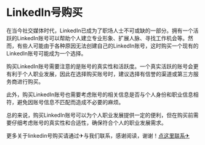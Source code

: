 # LinkedIn号购买

在当今社交媒体时代，LinkedIn已成为了职场人士不可或缺的一部分。拥有一个活跃的LinkedIn账号可以帮助个人建立专业形象、扩展人脉、寻找工作机会等。然而，有些人可能由于各种原因无法创建自己的LinkedIn账号，这时购买一个现有的LinkedIn账号可能成为一个选择。

购买LinkedIn账号需要注意的是账号的真实性和活跃度。一个真实活跃的账号会更有利于个人职业发展，因此在选择购买账号时，建议选择有信誉的渠道或第三方服务商进行购买。

此外，购买LinkedIn账号也需要考虑账号的相关信息是否与个人身份和职业信息相符，避免因账号信息不匹配而造成不必要的麻烦。

总的来说，购买LinkedIn账号可以为个人职业发展提供一定的便利，但在购买前需要仔细考虑账号的真实性和合适性，确保符合个人的职业发展需求。

更多关于linkedin号购买请通过✈与我们联系，感谢阅读，谢谢！[点这里联系✈](https://1.k02.cc)